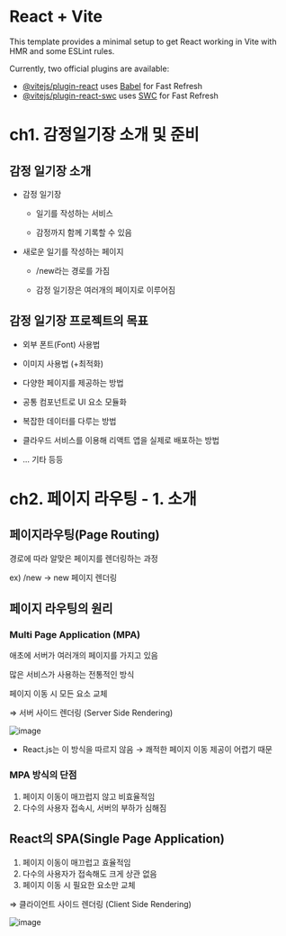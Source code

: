 # React + Vite

This template provides a minimal setup to get React working in Vite with HMR and some ESLint rules.

Currently, two official plugins are available:

- [@vitejs/plugin-react](https://github.com/vitejs/vite-plugin-react/blob/main/packages/plugin-react/README.md) uses [Babel](https://babeljs.io/) for Fast Refresh
- [@vitejs/plugin-react-swc](https://github.com/vitejs/vite-plugin-react-swc) uses [SWC](https://swc.rs/) for Fast Refresh

# ch1. 감정일기장 소개 및 준비

## 감정 일기장 소개

- 감정 일기장

  - 일기를 작성하는 서비스

  - 감정까지 함께 기록할 수 있음

- 새로운 일기를 작성하는 페이지

  - /new라는 경로를 가짐

  - 감정 일기장은 여러개의 페이지로 이루어짐

## 감정 일기장 프로젝트의 목표

- 외부 폰트(Font) 사용법

- 이미지 사용법 (+최적화)

- 다양한 페이지를 제공하는 방법

- 공통 컴포넌트로 UI 요소 모듈화

- 복잡한 데이터를 다루는 방법

- 클라우드 서비스를 이용해 리액트 앱을 실제로 배포하는 방법

- ... 기타 등등

# ch2. 페이지 라우팅 - 1. 소개

## 페이지라우팅(Page Routing)

경로에 따라 알맞은 페이지를 렌더링하는 과정

ex) /new → new 페이지 렌더링

## 페이지 라우팅의 원리

### Multi Page Application (MPA)

애초에 서버가 여러개의 페이지를 가지고 있음

많은 서비스가 사용하는 전통적인 방식

페이지 이동 시 모든 요소 교체

⇒ 서버 사이드 렌더링 (Server Side Rendering)

![image](https://github.com/user-attachments/assets/b148a5b0-14ba-4cde-90a8-ed302609c715)

- React.js는 이 방식을 따르지 않음 → 쾌적한 페이지 이동 제공이 어렵기 때문

### MPA 방식의 단점

1. 페이지 이동이 매끄럽지 않고 비효율적임
2. 다수의 사용자 접속시, 서버의 부하가 심해짐

## React의 SPA(Single Page Application)

1. 페이지 이동이 매끄럽고 효율적임
2. 다수의 사용자가 접속해도 크게 상관 없음
3. 페이지 이동 시 필요한 요소만 교체

⇒ 클라이언트 사이드 렌더링 (Client Side Rendering)

![image](https://github.com/user-attachments/assets/2be1a58f-33a4-4c84-a169-d39cb445dd36)
